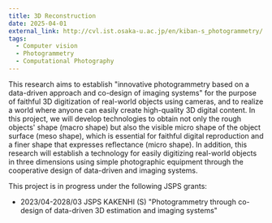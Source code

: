 ```yaml
---
title: 3D Reconstruction
date: 2025-04-01
external_link: http://cvl.ist.osaka-u.ac.jp/en/kiban-s_photogrammetry/
tags:
  - Computer vision
  - Photogrammetry
  - Computational Photography
---
```


This research aims to establish "innovative photogrammetry based on a data-driven approach and co-design of imaging systems" for the purpose of faithful 3D digitization of real-world objects using cameras, and to realize a world where anyone can easily create high-quality 3D digital content. In this project, we will develop technologies to obtain not only the rough objects' shape (macro shape) but also the visible micro shape of the object surface (meso shape), which is essential for faithful digital reproduction and a finer shape that expresses reflectance (micro shape). In addition, this research will establish a technology for easily digitizing real-world objects in three dimensions using simple photographic equipment through the cooperative design of data-driven and imaging systems.

This project is in progress under the following JSPS grants:
- 2023/04-2028/03 JSPS KAKENHI (S) "Photogrammetry through co-design of data-driven 3D estimation and imaging systems"

<!--more-->
